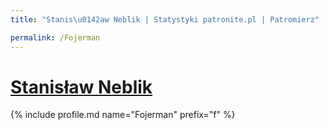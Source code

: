 ```yaml
---
title: "Stanis\u0142aw Neblik | Statystyki patronite.pl | Patromierz"

permalink: /Fojerman
---
```


# [Stanisław Neblik](https://patronite.pl/Fojerman)

{% include profile.md name="Fojerman" prefix="f" %}
